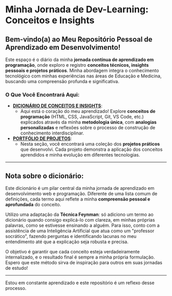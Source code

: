 # Minha Jornada de Dev-Learning: Conceitos e Insights

## Bem-vindo(a) ao Meu Repositório Pessoal de Aprendizado em Desenvolvimento!

Este espaço é o diário da minha **jornada contínua de aprendizado em programação**, onde exploro e registro **conceitos técnicos, insights pessoais e projetos práticos**. Minha abordagem integra o conhecimento tecnológico com minhas experiências nas áreas de Educação e Medicina, buscando uma compreensão profunda e significativa.

### O Que Você Encontrará Aqui:

*   **[DICIONÁRIO DE CONCEITOS E INSIGHTS](link-para-o-dicionario-de-termos)**:
    *   Aqui está o coração do meu aprendizado! Explore **conceitos de programação** (HTML, CSS, JavaScript, Git, VS Code, etc.) explicados através da minha **metodologia única**, com **analogias personalizadas** e reflexões sobre o processo de construção de conhecimento interdisciplinar.
*   **[PORTFÓLIO DE PROJETOS](link-para-a-pasta-de-projetos)**:
    *   Nesta seção, você encontrará uma coleção dos **projetos práticos** que desenvolvi. Cada projeto demonstra a aplicação dos conceitos aprendidos e minha evolução em diferentes tecnologias.

---

## Nota sobre o dicionário:

Este dicionário é um pilar central da minha jornada de aprendizado em desenvolvimento web e programação. Diferente de uma lista comum de definições, cada termo aqui reflete a minha **compreensão pessoal e aprofundada** do conceito.

Utilizo uma adaptação da **Técnica Feynman**: só adiciono um termo ao dicionário quando consigo explicá-lo com clareza, em minhas próprias palavras, como se estivesse ensinando a alguém. Para isso, conto com a assistência de uma Inteligência Artificial que atua como um "professor socrático", fazendo perguntas e identificando lacunas no meu entendimento até que a explicação seja robusta e precisa.

O objetivo é garantir que cada conceito esteja verdadeiramente internalizado, e o resultado final é sempre a minha própria formulação. Espero que este método sirva de inspiração para outros em suas jornadas de estudo!

---

Estou em constante aprendizado e este repositório é um reflexo desse processo.
